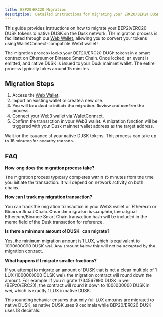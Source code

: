 ```yaml
---
title: BEP20/ERC20 Migration
description:  Detailed instructions for migrating your ERC20/BEP20 DUSK tokens to Dusk mainnet.
---
```


This guide provides instructions on how to migrate your BEP20/ERC20 DUSK tokens to native DUSK on the Dusk network. The migration process is facilitated through our [Web Wallet](https://apps.dusk.network/wallet/), allowing you to convert your tokens using WalletConnect-compatible Web3 wallets.

The migration process locks your BEP20/ERC20 DUSK tokens in a smart contract on Ethereum or Binance Smart Chain. Once locked, an event is emitted, and native DUSK is issued to your Dusk mainnet wallet. The entire process typically takes around 15 minutes.

## Migration Steps

1. Access the [Web Wallet](https://apps.dusk.network/wallet/).
2. Import an existing wallet or create a new one.
3. You will be asked to initiate the migration. Review and confirm the process.
4. Connect your Web3 wallet via WalletConnect.
5. Confirm the transaction in your Web3 wallet. A migration function will be triggered with your Dusk mainnet wallet address as the target address.

Wait for the issuance of your native DUSK tokens. This process can take up to 15 minutes for security reasons.

## FAQ

**How long does the migration process take?**

The migration process typically completes within 15 minutes from the time you initiate the transaction. It will depend on network activity on both chains.

**How can I track my migration transaction?**

You can track the migration transaction in your Web3 wallet on Ethereum or Binance Smart Chain. Once the migration is complete, the original Ethereum/Binance Smart Chain transaction hash will be included in the memo field of the Dusk transaction for reference.

**Is there a minimum amount of DUSK I can migrate?**

Yes, the minimum migration amount is 1 LUX, which is equivalent to 1000000000 DUSK wei. Any amount below this will not be accepted by the migration contract.

**What happens if I migrate smaller fractions?**

If you attempt to migrate an amount of DUSK that is not a clean multiple of 1 LUX (1000000000 DUSK wei), the migration contract will round down the amount. For example:
If you migrate 1234567890 DUSK in wei (BEP20/ERC20), the contract will round it down to 1000000000 DUSK in wei, which is exactly 1 LUX in native DUSK.

This rounding behavior ensures that only full LUX amounts are migrated to native DUSK, as native DUSK uses 9 decimals while BEP20/ERC20 DUSK uses 18 decimals.
